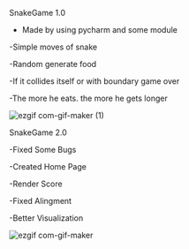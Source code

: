 SnakeGame 1.0

- Made by using pycharm and some module

-Simple moves of snake

-Random generate food 

-If it collides itself or with boundary game over

-The more he eats. the more he gets longer

![ezgif com-gif-maker (1)](https://user-images.githubusercontent.com/69783663/118499445-90cdd600-b744-11eb-97f0-8065cc2f9bbf.gif)

SnakeGame 2.0

-Fixed Some Bugs

-Created Home Page

-Render Score

-Fixed Alingment

-Better Visualization

![ezgif com-gif-maker](https://user-images.githubusercontent.com/69783663/118594284-d501ba80-b7c6-11eb-8e38-f17fa9fd4067.gif)

